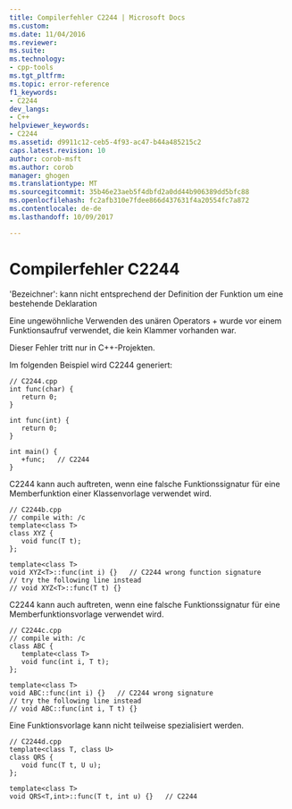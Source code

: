 ```yaml
---
title: Compilerfehler C2244 | Microsoft Docs
ms.custom: 
ms.date: 11/04/2016
ms.reviewer: 
ms.suite: 
ms.technology:
- cpp-tools
ms.tgt_pltfrm: 
ms.topic: error-reference
f1_keywords:
- C2244
dev_langs:
- C++
helpviewer_keywords:
- C2244
ms.assetid: d9911c12-ceb5-4f93-ac47-b44a485215c2
caps.latest.revision: 10
author: corob-msft
ms.author: corob
manager: ghogen
ms.translationtype: MT
ms.sourcegitcommit: 35b46e23aeb5f4dbfd2a0dd44b906389dd5bfc88
ms.openlocfilehash: fc2afb310e7fdee866d437631f4a20554fc7a872
ms.contentlocale: de-de
ms.lasthandoff: 10/09/2017

---
```

# <a name="compiler-error-c2244"></a>Compilerfehler C2244
'Bezeichner': kann nicht entsprechend der Definition der Funktion um eine bestehende Deklaration  
  
 Eine ungewöhnliche Verwenden des unären Operators + wurde vor einem Funktionsaufruf verwendet, die kein Klammer vorhanden war.  
  
 Dieser Fehler tritt nur in C++-Projekten.  
  
 Im folgenden Beispiel wird C2244 generiert:  
  
```  
// C2244.cpp  
int func(char) {  
   return 0;  
}   
  
int func(int) {  
   return 0;  
}  
  
int main() {  
   +func;   // C2244  
}  
```  
  
 C2244 kann auch auftreten, wenn eine falsche Funktionssignatur für eine Memberfunktion einer Klassenvorlage verwendet wird.  
  
```  
// C2244b.cpp  
// compile with: /c  
template<class T>   
class XYZ {  
   void func(T t);  
};  
  
template<class T>  
void XYZ<T>::func(int i) {}   // C2244 wrong function signature  
// try the following line instead  
// void XYZ<T>::func(T t) {}  
```  
  
 C2244 kann auch auftreten, wenn eine falsche Funktionssignatur für eine Memberfunktionsvorlage verwendet wird.  
  
```  
// C2244c.cpp  
// compile with: /c  
class ABC {  
   template<class T>   
   void func(int i, T t);  
};  
  
template<class T>  
void ABC::func(int i) {}   // C2244 wrong signature  
// try the following line instead  
// void ABC::func(int i, T t) {}  
```  
  
 Eine Funktionsvorlage kann nicht teilweise spezialisiert werden.  
  
```  
// C2244d.cpp  
template<class T, class U>  
class QRS {  
   void func(T t, U u);  
};  
  
template<class T>  
void QRS<T,int>::func(T t, int u) {}   // C2244  
```
